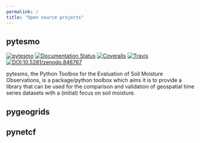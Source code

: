 ```yaml
---
permalink: /
title: "Open source projects"
---
```


## pytesmo

<!-- [![forthebadge made-with-python](http://ForTheBadge.com/images/badges/made-with-python.svg)](https://www.python.org/) -->
[![pytesmo](https://badge.fury.io/py/pytesmo.svg)](https://badge.fury.io/py/pytesmo/)
[![Documentation Status](https://readthedocs.org/projects/pytesmo/badge/?version=latest)](https://pytesmo.readthedocs.io/en/latest/?badge=latest)
[![Coveralls](https://coveralls.io/repos/TUW-GEO/pytesmo/badge.png?branch=master)](https://coveralls.io/r/TUW-GEO/pytesmo?branch=master)
[![Travis](https://travis-ci.org/TUW-GEO/pytesmo.svg?branch=master)](https://travis-ci.org/TUW-GEO/pytesmo)
[![DOI:10.5281/zenodo.846767](https://zenodo.org/badge/DOI/10.5281/zenodo.846767.svg)](https://doi.org/10.5281/zenodo.846767)


pytesmo, the Python Toolbox for the Evaluation of Soil Moisture Observations, is a package/python toolbox which aims it is to provide a library that can be used for the comparison and validation of geospatial time series datasets with a (initial) focus on soil moisture.

## pygeogrids


## pynetcf
